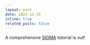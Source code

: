 ```yaml
---
layout: post
date: 2023-11-15
inline: true
related_posts: false
---
```


A comprehensive [SIGMA](https://github.com/poyentung/sigma) tutorial is out! 